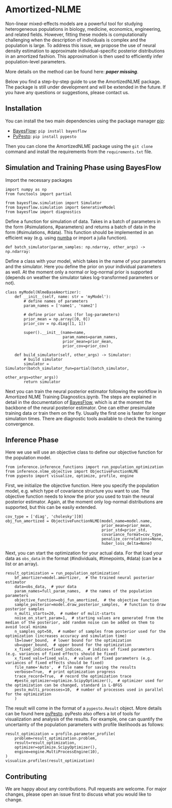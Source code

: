 # Amortized-NLME

Non-linear mixed-effects models are a powerful tool for studying heterogeneous populations in biology, medicine, economics, engineering, and related fields.
However, fitting these models is computationally challenging when the description of individuals is complex and the population is large.
To address this issue, we propose the use of neural density estimation to approximate individual-specific posterior distributions in an amortized fashion. 
This approximation is then used to efficiently infer population-level parameters.

More details on the method can be found here: **_paper missing_**.

Below you find a step-by-step guide to use the AmortizedNLME package.
The package is still under development and will be extended in the future.
If you have any questions or suggestions, please contact us.

## Installation
You can install the two main dependencies using the package manager [pip](https://pip.pypa.io/en/stable/):
- [BayesFlow](https://bayesflow.org): `pip install bayesflow` 
- [PyPesto](https://pypesto.readthedocs.io): `pip install pypesto`

Then you can clone the AmortizedNLME package using the `git clone` command
and install the requirements from the `requirements.txt` file.

## Simulation and Training Phase using BayesFlow
Import the necessary packages
```
import numpy as np
from functools import partial

from bayesflow.simulation import Simulator
from bayesflow.simulation import GenerativeModel
from bayesflow import diagnostics
```

Define a function for simulation of data. Takes in a batch of parameters in the form
(#simulations, #parameters) and returns a batch of data in the form (#simulations, #data).
This function should be implemented in an efficient way (e.g. using [numba](https://numba.pydata.org) or import a julia function).
```
def batch_simulator(param_samples: np.ndarray, other_args) -> np.ndarray:
```

Define a class with your model, which takes in the name of your parameters and the simulator.
Here you define the prior on your individual parameters as well.
At the moment only a normal or log-normal prior is supported 
(depends on weather the simulator takes log-transformed parameters or not).
```
class myModel(NlmeBaseAmortizer):
    def __init__(self, name: str = 'myModel'):
        # define names of parameters
        param_names = ['name1', 'name2']

        # define prior values (for log-parameters)
        prior_mean = np.array([0, 0])
        prior_cov = np.diag([1, 1])

        super().__init__(name=name,
                         param_names=param_names,
                         prior_mean=prior_mean,
                         prior_cov=prior_cov)
                         
    def build_simulator(self, other_args) -> Simulator:
        # build simulator
        simulator = Simulator(batch_simulator_fun=partial(batch_simulator,
                                                          other_args=other_args))
        return simulator
```
Next you can train the neural posterior estimator following the workflow in
Amortized NLME Training Diagnostics.ipynb. 
The steps are explained in detail in the documentation of [BayesFlow](https://bayesflow.org), which is at the moment the backbone of the
neural posterior estimator.
One can either presimulate training data or train them on the fly. 
Usually the first one is faster for longer simulation times.
There are diagnostic tools available to check the training convergence.


## Inference Phase
Here we use will use an objective class to define our objective function for the population model.
```
from inference.inference_functions import run_population_optimization
from inference.nlme_objective import ObjectiveFunctionNLME
from pypesto import visualize, optimize, profile, engine
```
First, we initialize the objective function.
Here you specify the population model, e.g. which type of covariance structure you want to use.
The objective function needs to know the prior you used to train the neural posterior estimator.
Again, at the moment only log-normal distributions are supported, but this can be easily extended.
```
cov_type = ['diag', 'cholesky'][0]
obj_fun_amortized = ObjectiveFunctionNLME(model_name=model.name,
                                          prior_mean=prior_mean,
                                          prior_std=prior_std,
                                          covariance_format=cov_type,
                                          penalize_correlations=None,
                                          huber_loss_delta=None)
```
Next, you can start the optimization for your actual data.
For that load your data as `obs_data` in the format (#individuals, #timepoints, #data) (can be a list or an array).

```
result_optimization = run_population_optimization(
    bf_amortizer=model.amortizer,  # the trained neural posterior estimator
    data=obs_data,  # your data
    param_names=full_param_names,  # the names of the population parameters
    objective_function=obj_fun_amortized,  # the objective function
    sample_posterior=model.draw_posterior_samples,  # function to draw posterior samples
    n_multi_starts=20,  # number of mulit-starts
    noise_on_start_param=1,  # starting values are generated from the median of the posterior, add random noise can be added on them to avoid local minima
    n_samples_opt=50,  # number of samples from posterior used for the optimization (increases accuracy and simulation time)
    lb=lower_bound,  # lower bound for the optimization
    ub=upper_bound,  # upper bound for the optimization
    x_fixed_indices=fixed_indices,  # indices of fixed parameters (e.g. variances of fixed effects should be fixed)
    x_fixed_vals=fixed_vals,  # values of fixed parameters (e.g. variances of fixed effects should be fixed)
    file_name='Auto',  # file name for saving the results
    verbose=True,  # print optimization progress
    trace_record=True,  # record the optimization trace
    #pesto_optimizer=optimize.ScipyOptimizer(),  # optimizer used for the optimization can be changed, standard is L-BFGS
    pesto_multi_processes=10,  # number of processes used in parallel for the optimization
    )
```
The result will come in the format of a `pypesto.Result` object.
More details can be found here [pyPesto](https://pypesto.readthedocs.io/en/latest/api/pypesto.result.html).
pyPesto also offers a lot of tools for visualization and analysis of the results.
For example, one can quantify the uncertainty of the population parameters with profile likelihoods as follows:
```
result_optimization = profile.parameter_profile(
    problem=result_optimization.problem,
    result=result_optimization,
    optimizer=optimize.ScipyOptimizer(),
    engine=engine.MultiProcessEngine(10),
)
visualize.profiles(result_optimization)
```

## Contributing

We are happy about any contributions.
Pull requests are welcome. For major changes, please open an issue first
to discuss what you would like to change.
